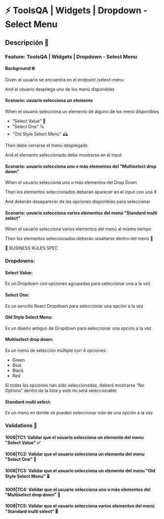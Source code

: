 # ⚡️ ToolsQA | Widgets | Dropdown - Select Menu

## Descripción 📝

### Feature: ToolsQA | Widgets | Dropdown - Select Menu

#### Background 🌐

Given el usuario se encuentra en el endpoint /select-menu

And el usuario despliega uno de los menú disponibles

#### Scenario: usuario selecciona un elemento

When el usuario selecciona un elemento de alguno de los menú disponibles

-   "Select Value" 📌
-   "Select One" 🔍
-   "Old Style Select Menu" 🕰️

Then debe cerrarse el menú desplegado

And el elemento seleccionado debe mostrarse en el input

#### Scenario: usuario selecciona uno o más elementos del "Multiselect drop down"

When el usuario selecciona uno o más elementos del Drop Down

Then los elementos seleccionados deberán aparecer en el input con una X

And deberán desaparecer de las opciones disponibles para seleccionar

#### Scenario: usuario selecciona varios elementos del menú "Standard multi select"

When el usuario selecciona varios elementos del menú al mismo tiempo

Then los elementos seleccionados deberán resaltarse dentro del menú 🎯

🚩 BUSINESS RULES SPEC

### Dropdowns:

#### Select Value:

Es un Dropdown con opciones agrupadas para seleccionar una a la vez

#### Select One:

Es un sencillo React Dropdown para seleccionar una opción a la vez

#### Old Style Select Menu:

Es un diseño antiguo de Dropdown para seleccionar una opción a la vez

#### Multiselect drop down:

Es un menú de selección múltiple con 4 opciones:

-   Green
-   Blue
-   Black
-   Red

Si todas las opciones han sido seleccionadas, deberá mostrarse “No Options” dentro de la lista y este no será seleccionable

#### Standard multi select:

Es un menú en donde se pueden seleccionar más de una opción a la vez

### Validations 🧪

#### 1008|TC1: Validar que el usuario selecciona un elemento del menu "Select Value" ✅

#### 1008|TC2: Validar que el usuario selecciona un elemento del menu "Select One" 🔘

#### 1008|TC3: Validar que el usuario selecciona un elemento del menu "Old Style Select Menu" ⏳

#### 1008|TC4: Validar que el usuario selecciona uno o más elementos del "Multiselect drop down" 🔄

#### 1008|TC5: Validar que el usuario selecciona varios elementos del menú "Standard multi select" 🎚️

